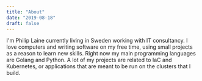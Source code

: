 ```yaml
---
title: "About"
date: "2019-08-18"
draft: false
---
```

I'm Philip Laine currently living in Sweden working with IT consultancy. I love computers and writing software on my free time, using small projects as a reason to learn new skills. Right now my main programming languages are Golang and Python. A lot of my projects are related to IaC and Kubernetes, or applications that are meant to be run on the clusters that I build.
